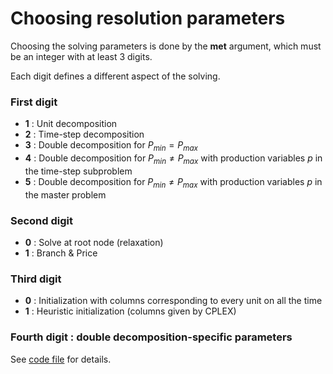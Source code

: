# Choosing resolution parameters

Choosing the solving parameters is done by the **met** argument, which must be an integer with at least 3 digits.

Each digit defines a different aspect of the solving.


### First digit

* **1** : Unit decomposition
* **2** : Time-step decomposition
* **3** : Double decomposition for $P_{min}=P_{max}$
* **4** : Double decomposition for $P_{min} \neq P_{max}$ with production variables $p$ in the time-step subproblem
* **5** : Double decomposition for $P_{min} \neq P_{max}$ with production variables $p$ in the master problem


### Second digit

* **0** : Solve at root node (relaxation)
* **1** : Branch & Price


### Third digit

* **0** : Initialization with columns corresponding to every unit on all the time
* **1** : Heuristic initialization (columns given by CPLEX)


### Fourth digit : double decomposition-specific parameters

See [code file](/src/Process.cpp) for details.